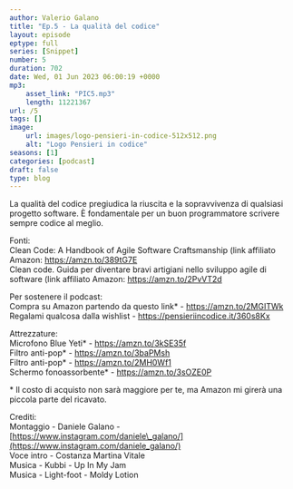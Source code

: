 ```yaml
---
author: Valerio Galano
title: "Ep.5 - La qualità del codice"
layout: episode
eptype: full
series: [Snippet]
number: 5
duration: 702
date: Wed, 01 Jun 2023 06:00:19 +0000
mp3:
    asset_link: "PIC5.mp3"
    length: 11221367
url: /5
tags: []
image:
    url: images/logo-pensieri-in-codice-512x512.png
    alt: "Logo Pensieri in codice"
seasons: [1]
categories: [podcast]
draft: false
type: blog
---
```

La qualità del codice pregiudica la riuscita e la sopravvivenza di qualsiasi progetto software. È fondamentale per un buon programmatore scrivere sempre codice al meglio.  
  
Fonti:  
Clean Code: A Handbook of Agile Software Craftsmanship (link affiliato Amazon: <https://amzn.to/389tG7E>  
Clean code. Guida per diventare bravi artigiani nello sviluppo agile di software (link affiliato Amazon: <https://amzn.to/2PvVT2d>   
  
Per sostenere il podcast:  
Compra su Amazon partendo da questo link\* - <https://amzn.to/2MGITWk>   
Regalami qualcosa dalla wishlist - <https://pensieriincodice.it/360s8Kx>  
  
Attrezzature:  
Microfono Blue Yeti\* - <https://amzn.to/3kSE35f>   
Filtro anti-pop\* - <https://amzn.to/3baPMsh>   
Filtro anti-pop\* - <https://amzn.to/2MH0Wf1>   
Schermo fonoassorbente\* - <https://amzn.to/3sOZE0P>   
  
\* Il costo di acquisto non sarà maggiore per te, ma Amazon mi girerà una piccola parte del ricavato.   
  
Crediti:  
Montaggio - Daniele Galano - [https://www.instagram.com/daniele\_galano/](https://www.instagram.com/daniele_galano/)   
Voce intro - Costanza Martina Vitale  
Musica - Kubbi - Up In My Jam  
Musica - Light-foot - Moldy Lotion